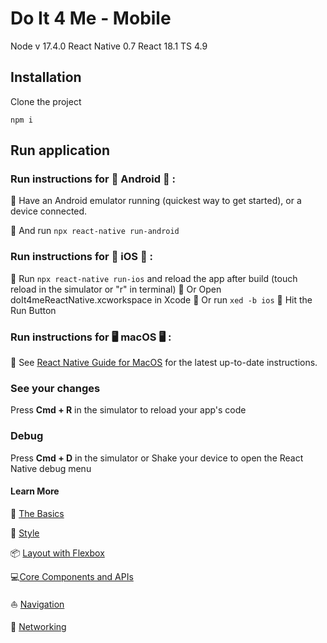 # Do It 4 Me - Mobile
Node v 17.4.0
React Native 0.7
React 18.1
TS 4.9

## Installation
Clone the project 

```
npm i 
```

## Run application 
### Run instructions for :robot: **Android** :robot: : 
:round_pushpin: Have an Android emulator running (quickest way to get started), or a device connected.

:round_pushpin: And run ```npx react-native run-android``` 

### Run instructions for :iphone: **iOS** :iphone: : 
:round_pushpin: Run ```npx react-native run-ios``` and reload the app after build (touch reload in the simulator or "r" in terminal)
:round_pushpin: Or Open doIt4meReactNative.xcworkspace in Xcode 
:round_pushpin: Or run ```xed -b ios``` 
:round_pushpin: Hit the Run Button

### Run instructions for :desktop_computer: macOS :desktop_computer: : 
:round_pushpin: See [React Native Guide for MacOS](https://aka.ms/ReactNativeGuideMacOS) for the latest up-to-date instructions.

### See your changes 
Press **Cmd + R** in the simulator to reload your app's code 

### Debug 
Press **Cmd + D** in the simulator or Shake your device to open the React Native debug menu 

#### Learn More 

:baby: [The Basics](https://reactnative.dev/docs/tutorial)

:crown: [Style](https://reactnative.dev/docs/style)

:package: [Layout with Flexbox](https://reactnative.dev/docs/flexbox)

:computer:[Core Components and APIs](https://reactnative.dev/docs/components-and-apis)

:boat: [Navigation](https://reactnative.dev/docs/navigation)

:satellite: [Networking](https://reactnative.dev/docs/network)



